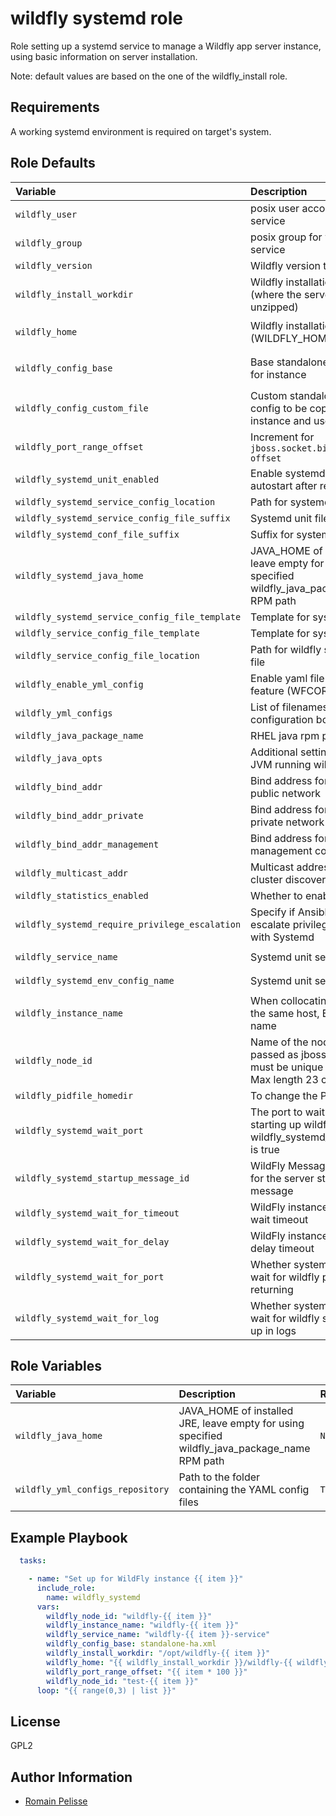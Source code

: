 wildfly systemd role
====================

Role setting up a systemd service to manage a Wildfly app server instance, using basic information on server installation.

Note: default values are based on the one of the wildfly_install role.

Requirements
------------

A working systemd environment is required on target's system.

<!--start argument_specs-->
Role Defaults
-------------

| Variable | Description | Default |
|:---------|:------------|:--------|
|`wildfly_user`| posix user account for wildfly service | `wildfly` |
|`wildfly_group`| posix group for wildfly service | `{{ wildfly_user }}` |
|`wildfly_version`| Wildfly version to install | `33.0.2.Final` |
|`wildfly_install_workdir`| Wildfly installation directory (where the server files are unzipped) | `/opt/wildfly/` |
|`wildfly_home`| Wildfly installation directory (WILDFLY_HOME) | `{{ wildfly_install_workdir }}wildfly-{{ wildfly_version }}/` |
|`wildfly_config_base`| Base standalone.xml config for instance | `standalone.xml` unless `wildfly_config_custom_file` is used |
|`wildfly_config_custom_file`| Custom standalone.xml config to be copied to target instance and used as base | `''` |
|`wildfly_port_range_offset`| Increment for `jboss.socket.binding.port-offset` | `100` |
|`wildfly_systemd_unit_enabled`| Enable systemd unit to autostart after reboot | `True` |
|`wildfly_systemd_service_config_location`| Path for systemd unit file | `/etc/systemd/system` |
|`wildfly_systemd_service_config_file_suffix`| Systemd unit file extension | `.service` |
|`wildfly_systemd_conf_file_suffix`| Suffix for systemd conf file | `.conf` |
|`wildfly_systemd_java_home`| JAVA_HOME of installed JRE, leave empty for using specified wildfly_java_package_name RPM path|``|
|`wildfly_systemd_service_config_file_template`| Template for systemd unit | `templates/wfly.service.j2` |
|`wildfly_service_config_file_template`| Template for systemd config | `templates/wfly.conf.j2` |
|`wildfly_service_config_file_location`| Path for wildfly systemd unit file | `/etc/sysconfig` |
|`wildfly_enable_yml_config`| Enable yaml file configuration feature (WFCORE5343) | `False` |
|`wildfly_yml_configs`| List of filenames for wildfly configuration bootstrap | `[]` |
|`wildfly_java_package_name`| RHEL java rpm package | `java-11-openjdk-headless` |
|`wildfly_java_opts`| Additional settings for the JVM running wildfly | `-Xmx1024M -Xms512M` |
|`wildfly_bind_addr`| Bind address for listening to public network | `0.0.0.0` |
|`wildfly_bind_addr_private`| Bind address for listening to private network |`127.0.0.1` |
|`wildfly_bind_addr_management`| Bind address for management console port |`127.0.0.1` |
|`wildfly_multicast_addr`| Multicast address for jgroup cluster discovery |`230.0.0.4` |
|`wildfly_statistics_enabled`| Whether to enable statistics | `False` |
|`wildfly_systemd_require_privilege_escalation`| Specify if Ansible needs to escalate privilege to interact with Systemd | `True` |
|`wildfly_service_name`| Systemd unit service name | `{{ wildfly_instance_name }}`|
|`wildfly_systemd_env_config_name`| Systemd unit service name | `{{ wildfly_instance_name }}`|
|`wildfly_instance_name`| When collocating services on the same host, EAP instance name | `wildfly` |
|`wildfly_node_id`| Name of the node to be passed as jboss.tx.node.id, must be unique in a cluster. Max length 23 characters | `{{ inventory_hostname_short }}` |
|`wildfly_pidfile_homedir`| To change the PID path | `/run/wildfly`|
|`wildfly_systemd_wait_port`| The port to wait for when starting up wildfly if wildfly_systemd_wait_for_port is true | `9990`|
|`wildfly_systemd_startup_message_id`| WildFly Message id Identifier for the server startup message | `WFLYSRV0025` |
|`wildfly_systemd_wait_for_timeout`| WildFly instance systemd wait timeout | `60` |
|`wildfly_systemd_wait_for_delay`| WildFly instance systemd delay timeout | `10` |
|`wildfly_systemd_wait_for_port`| Whether systemd unit should wait for wildfly port before returning | `False` |
|`wildfly_systemd_wait_for_log`| Whether systemd unit should wait for wildfly service to be up in logs | `False` |

Role Variables
--------------

| Variable | Description | Required |
|:---------|:------------|:---------|
|`wildfly_java_home`| JAVA_HOME of installed JRE, leave empty for using specified wildfly_java_package_name RPM path | `No` |
|`wildfly_yml_configs_repository`| Path to the folder containing the YAML config files | `True` |
<!--end argument_specs-->


Example Playbook
----------------

```yaml
  tasks:

    - name: "Set up for WildFly instance {{ item }}"
      include_role:
        name: wildfly_systemd
      vars:
        wildfly_node_id: "wildfly-{{ item }}"
        wildfly_instance_name: "wildfly-{{ item }}"
        wildfly_service_name: "wildfly-{{ item }}-service"
        wildfly_config_base: standalone-ha.xml
        wildfly_install_workdir: "/opt/wildfly-{{ item }}"
        wildfly_home: "{{ wildfly_install_workdir }}/wildfly-{{ wildfly_version }}/"
        wildfly_port_range_offset: "{{ item * 100 }}"
        wildfly_node_id: "test-{{ item }}"
      loop: "{{ range(0,3) | list }}"
```

## License

GPL2


Author Information
------------------

* [Romain Pelisse](https://github.com/rpelisse)

